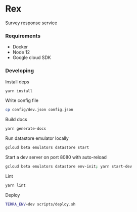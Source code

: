 # Rex
Survey response service

### Requirements
- Docker
- Node 12
- Google cloud SDK

### Developing
Install deps
```sh
yarn install
```

Write config file
```sh
cp config/dev.json config.json
```

Build docs
```sh
yarn generate-docs
```

Run datastore emulator locally
```sh
gcloud beta emulators datastore start
```

Start a dev server on port 8080 with auto-reload
```sh
gcloud beta emulators datastore env-init; yarn start-dev
```

Lint
```sh
yarn lint
```

Deploy
```sh
TERRA_ENV=dev scripts/deploy.sh
```
